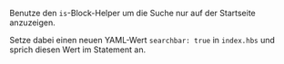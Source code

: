 Benutze den `is`-Block-Helper um die Suche nur auf der Startseite anzuzeigen.

Setze dabei einen neuen YAML-Wert `searchbar: true` in `index.hbs` und sprich diesen Wert im Statement an.